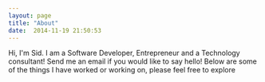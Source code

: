 ```yaml
---
layout: page
title: "About"
date:  2014-11-19 21:50:53
---
```


Hi, I'm Sid. I am a Software Developer, Entrepreneur and a Technology consultant! Send me an email if you would like to say hello! Below are some of the things I have worked or working on, please feel free to explore
